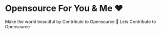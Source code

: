 # Opensource For You & Me :heart:
Make the world beautiful by Contribute to Opensource :yellow_heart:
Lets Contribute to Opensource

